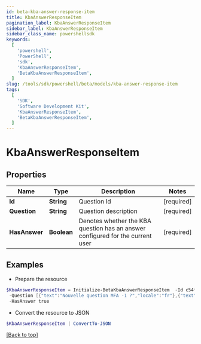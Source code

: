 ```yaml
---
id: beta-kba-answer-response-item
title: KbaAnswerResponseItem
pagination_label: KbaAnswerResponseItem
sidebar_label: KbaAnswerResponseItem
sidebar_class_name: powershellsdk
keywords:
  [
    'powershell',
    'PowerShell',
    'sdk',
    'KbaAnswerResponseItem',
    'BetaKbaAnswerResponseItem',
  ]
slug: /tools/sdk/powershell/beta/models/kba-answer-response-item
tags:
  [
    'SDK',
    'Software Development Kit',
    'KbaAnswerResponseItem',
    'BetaKbaAnswerResponseItem',
  ]
---
```


# KbaAnswerResponseItem

## Properties

| Name | Type | Description | Notes |
| --- | --- | --- | --- |
| **Id** | **String** | Question Id | [required] |
| **Question** | **String** | Question description | [required] |
| **HasAnswer** | **Boolean** | Denotes whether the KBA question has an answer configured for the current user | [required] |

## Examples

- Prepare the resource

```powershell
$KbaAnswerResponseItem = Initialize-BetaKbaAnswerResponseItem  -Id c54fee53-2d63-4fc5-9259-3e93b9994135 `
 -Question [{"text":"Nouvelle question MFA -1 ?","locale":"fr"},{"text":"MFA new question -1 ?","locale":""}] `
 -HasAnswer true
```

- Convert the resource to JSON

```powershell
$KbaAnswerResponseItem | ConvertTo-JSON
```

[[Back to top]](#)

